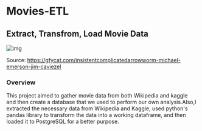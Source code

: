 # Movies-ETL
## Extract, Transfrom, Load Movie Data
 ![img](https://github.com/Edgarhv/Movies-ETL/blob/eab556497a8a56b0acc129e61a28c924a9741b02/InsistentComplicatedArrowworm-mobile%20(1).gif)

Source: https://gfycat.com/insistentcomplicatedarrowworm-michael-emerson-jim-caviezel

### Overview

This project aimed to gather movie data from both Wikipedia and kaggle and then create a database that we used to perform our own analysis.Also,I extracted the necessary data from Wikipedia and Kaggle, used python's pandas library to transform the data into a working dataframe, and then loaded it to PostgreSQL for a better purpose.
